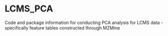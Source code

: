 # LCMS_PCA
Code and package information for conducting PCA analysis for LCMS data - specifically feature tables constructed through MZMine
